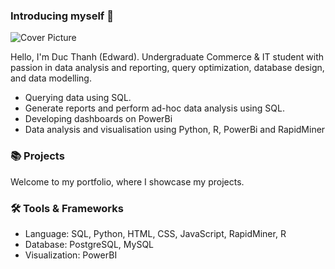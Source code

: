 ### Introducing myself 👋
![Cover Picture](https://github.com/ducthanh-nguyen/ducthanh-nguyen/assets/150335868/1856917b-6b82-41ac-a846-efa61181975b)

Hello, I'm Duc Thanh (Edward). Undergraduate Commerce & IT student with passion in data analysis and reporting, query optimization, database design, and data modelling.
- Querying data using SQL. <br>
- Generate reports and perform ad-hoc data analysis using SQL. <br>
- Developing dashboards on PowerBi <br>
- Data analysis and visualisation using Python, R, PowerBi and RapidMiner <br>

### 📚 Projects
Welcome to my portfolio, where I showcase my projects.

### 🛠️ Tools & Frameworks
- Language: SQL, Python, HTML, CSS, JavaScript, RapidMiner, R
- Database: PostgreSQL, MySQL
- Visualization: PowerBI

<!--
**ducthanh-nguyen/ducthanh-nguyen** is a ✨ _special_ ✨ repository because its `README.md` (this file) appears on your GitHub profile.

Here are some ideas to get you started:

- 🔭 I’m currently working on ...
- 🌱 I’m currently learning ...
- 👯 I’m looking to collaborate on ...
- 🤔 I’m looking for help with ...
- 💬 Ask me about ...
- 📫 How to reach me: ...
- 😄 Pronouns: ...
- ⚡ Fun fact: ...
-->
